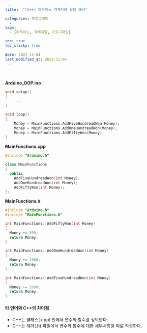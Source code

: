 ```yaml
---
title:  "[C++] 아두이노 객체지향 활용 예시"

categories: 프로그래밍
  - 
tags:
  - [아두이노, 객체지향, 프로그래밍]

toc: true
toc_sticky: true
 
date: 2022-11-04
last_modified_at: 2022-11-04
---
```


<br/>

<b>Arduino_OOP.ino</b>

```cpp
void setup()
{
    ...
}

void loop()
{
    Money = MainFunctions.AddFiveHundreadWon(Money);
    Money = MainFunctions.AddOneHundreadWon(Money);
    Money = MainFunctions.AddFiftyWon(Money);
}
```


<b>MainFunctions.cpp</b>

```cpp
#include "Arduino.h"

class MainFunctions
{
  public:
    AddFiveHundreadWon(int Money);
    AddOneHundreadWon(int Money);
    AddFiftyWon(int Money);
};
```

<b>MainFunctions.h</b>

```cpp
#include "Arduino.h"
#include "MainFunctions.h"

int MainFunctions::AddFiftyWon(int Money)
{
  Money += 500;
  return Money;
}

int MainFunctions::AddOneHundreadWon(int Money)
{
  Money += 1000;
  return Money;
}

int MainFunctions::AddFiveHundreadWon(int Money)
{
  Money += 2000;
  return Money;
}
```

#### 타 언어와 C++의 차이점  
- C++는 클래스(.cpp) 안에서 변수와 함수를 정의한다.
- C++는 헤더(.h) 파일에서 변수와 함수에 대한 세부사항을 따로 작성한다.  